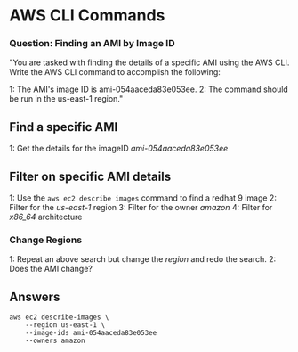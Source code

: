 # AWS CLI Commands

### Question: Finding an AMI by Image ID
"You are tasked with finding the details of a specific AMI using the AWS CLI. Write the AWS CLI command to accomplish the following:

1: The AMI's image ID is ami-054aaceda83e053ee.
2: The command should be run in the us-east-1 region."


## Find a specific AMI

1: Get the details for the imageID *ami-054aaceda83e053ee*

## Filter on specific AMI details
1: Use the ```aws ec2 describe images``` command to find a redhat 9 image
2: Filter for the *us-east-1* region
3: Filter for the owner *amazon*
4: Filter for *x86_64* architecture


### Change Regions
1: Repeat an above search but change the *region* and redo the search.
2: Does the AMI change?

## Answers

```
aws ec2 describe-images \
    --region us-east-1 \
    --image-ids ami-054aaceda83e053ee
    --owners amazon
```


